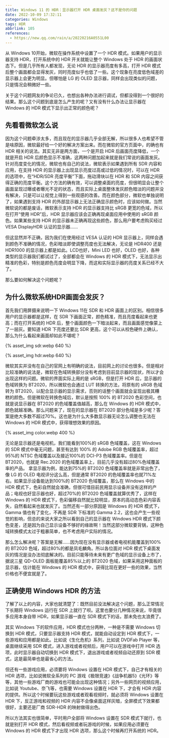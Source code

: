 ```yaml
---
title: Windows 11 的 HDR：显示器打开 HDR 桌面发灰？这不是你的问题
date: 2022-10-09 17:32:11
categories: Windows
tags: HDR
abbrlink: 105
references:
  - https://new.qq.com/rain/a/20220216A0551L00
---
```

从 Windows 10开始，微软在操作系统中设置了一个 HDR 模式。如果用户的显示器支持 HDR，打开系统中的 HDR 开关就能让整个 Windows 处于 HDR 的画面状态下。但是几乎所有人都发现，无论 HDR 的显示器亮度有多高，打开 HDR 模式后整个画面都会显得发灰，同时亮度似乎也低了一些。这个现象在亮度低色域差的显示器上会更为明显。但哪怕是 LG 的 OLED 显示器，同样会出现类似的问题，只是情况会稍微好一些。

关于这个问题网友的争论已久，也想出各种办法进行调试，但都没得到一个很好的结果。那么这个问题到底是怎么产生的呢？又有没有什么办法让显示器在 Windows 的 HDR 模式下显示出正常的颜色呢？

## 先看看微软怎么说

因为这个问题牵涉太多，而且现在的显示器几乎全部无解，所以很多人也希望不管是啥原因，微软最好给一个好的解决方案出来。而在微软的官方页面中，的确也有 HDR 相关的说法。其实无非是两方面，一个是开启 HDR 后画面亮度降低，一个就是开启 HDR 后颜色显示不准确，这两种问题加起来就是我们常说的画面发灰。针对亮度变化的情况，微软也有自己的说法，微软表示如果遇到所有 SDR 内容和应用，在支持 HDR 的显示器上出现显示亮度过高或过低的情况时，可以在 HDR 的选项中，在“HDR/SDR 亮度平衡”下面，拖动滑块以在 HDR 和 SDR 内容之间获得正确的亮度平衡。这个方法的确有效，可以调整桌面的亮度，但很明显会让整个画面呈现过曝或者曝光不足的状态，而且实际上桌面整体发灰颜色暗淡的问题并没有解决，只是可以让视觉上得到一些观感的改善。而在颜色部分，微软也单独说明了，如果遇到支持 HDR 的外部显示器上无法正确显示颜色时，应该如何做。当然微软说的都是废话，微软表示支持 HDR 的显示器支持比 sRGB 更宽的色域，所以在打开“使用 HDR”后，HDR 显示器应该会正确再现桌面应用中使用的 sRGB 颜色。如果某些支持 HDR 的显示器未正确再现这些颜色，那么用户要考虑购买经过 VESA DisplayHDR 认证的显示器……

但这显然并不正确，因为我们在使用经过 VESA 认证的 HDR 显示器上，同样会遇到颜色不准确的情况，色彩暗淡即使调整亮度也无法解决，无论是 HDR400 还是 HDR1000 的显示器上都是如此。LCD也好，Mini LED 也好，OLED 也好，各种类型的显示器我们都试过了，全部都会在 Windows 的 HDR 模式下，无法显示出精准的色彩，特别是颜色亮度会明显下降，而这和实际显示器的亮度关系已经不大了。

那么要如何解决这个问题呢？

<!-- more -->

## 为什么微软系统HDR画面会发灰？

首先我们用屏摄来说明一下 Windows 11在 SDR 和 HDR 画面上的区别。相信很多用户的显示器都是这样，在 SDR 下画面正常，颜色精准，而且亮度看起来也更高；而在打开系统的 HDR 后，整个画面颜色一下暗淡起来，而且画面感觉像蒙上了一层灰。要知道 HDR 下亮度还要比 SDR 更高，这个可以从校色硬件上确认，那么为什么看起来画面却如此不堪呢？

{% asset_img sdr.webp 640 %}

{% asset_img hdr.webp 640 %}

微软其实并没有在自己的官网上有明确的说法，目前网上的讨论也很多。但是相对比较准确的说法是，微软在色域转换部分没有考虑到目前显示器的现状，所以才会出现这样的问题。微软的界面实际上用的是 sRGB，但是打开 HDR 后，显示器的色域转换为 BT2020，所以微软也会通过 LUT 转换的方法，将原有的 sRGB 色域转为 BT2020，以配合显示器的显示需求，否则的话整个画面就会呈现出极其糟糕的颜色。但是微软在转换色域后，默认是按照 100% 的 BT2020 色彩空间，也就是说显示器在 BT2020 的色域覆盖值越高，那么在 Windows 的 HDR 模式中，颜色就越准确。那么问题来了，现在的显示器在 BT2020 部分色域是多少呢？答案是绝大多数不超过70%。这也是为什么大多数显示器无论怎么调整也无法在 Windows 的 HDR 模式中，获得理想效果的原因。

{% asset_img color.webp 400 %}

无论是显示器还是电视机，我们能看到100%的 sRGB 色域覆盖，这在 Windows 的 SDR 模式中毫无问题，甚至有达到 100% 的 Adobe RGB 色域覆盖率，超过95%的 NTSC 色域覆盖以及接近100%的 DCI-P3 色域覆盖率。但是在 BT2020，也就是 Rec.2020 的色域覆盖率上，目前几乎没有超过80%色域覆盖率的产品。
拿显示器为例，能达到75%的 BT2020 色域覆盖率就是非常出色了，像 LG 的 OLED 电视评分这么高，但是通常 BT2020 的色域覆盖率也就71%左右。如果显示设备能达到100%的 BT2020 色域覆盖，那么在 Windows 中的 HDR 模式下，色彩自然就会准确，但很可惜目前民用显示设备并没有这样的产品；电视也好显示器也好，超过70%的 BT2020 色域覆盖就算优秀了，这样在 Windows 的 HDR 模式下，色彩偏移自然就比较明显，原本的高动态色彩内容丢失，自然看起来也就发灰了。当然还有一部分原因是 Windows 的 HDR 模式下，Gamma 值也有了变化，不再是 SDR 下标准的 Gamma 2.2，这也会产生一些视觉的影响，但总的来说大家之所以看到自己的显示器在 Windows HDR 模式下颜色变差，还是因为自己显示设备不够好的缘故啊！当然这部分微软要背锅，这种色域转换模式太过于粗暴简单，也不考虑用户实际的情况。

那么怎么解决呢？答案是无解……因为现在没有显示器或者电视机能覆盖到100%的 BT2020 色域，超过80%的都是凤毛麟角。所以各位面对 HDR 模式下桌面发灰的情况是没办法彻底解决的。目前只能等待未来有更广色域的显示设备上市了，据说三星 QD-OLED 面板能覆盖85%以上的 BT2020 色域，如果采用这种面板的显示器，估计能在 Windows 的 HDR 模式中，获得比现在更好一些的效果，当然价格也不便宜就是了。

## 正确使用 Windows HDR 的方法

了解了以上的内容，大家也就清楚了：既然目前没法解决这个问题，那么正常情况下长期将 Windows 运行在 SDR 上就行了呗。这里也要分几种情况来说，毕竟很多应用本身自带 HDR，如果显示器一直在 SDR 模式下的话，那未免也太浪费了。

其实 Windows 下的软件应用，HDR 模式也分两种，一种是不需要 Windows 切换到 HDR 模式，只要显示器支持 HDR 模式，就能自动设定到 HDR 模式下，一些游戏和应用都是如此。比如说《生化危机》系列，比如说 DVDFab Player 等，桌面继续采用 SDR 模式，进入游戏或者视频后，用户可以在游戏中打开 HDR 选项，此时显示器自动切换到 HDR 模式下，退出游戏或者视频自动还原到 SDR 模式，这是最简单也是最省心的方法。

但还有一些游戏应用，必须要将 Windows 设置在 HDR 模式下，自己才有相关的 HDR 选项，比如说微软全系列的 PC 游戏《极限竞速》《战争机器5》《光环》等等，其他一些游戏厂商的游戏也可能会出现这种情况；另外一些网页的视频应用，比如说 Youtube、奈飞等，也需要 Windows 设置在 HDR 下，才会有 HDR 内容的提供。所以这个时候要玩这些游戏或者观看视频时，就必须将 Windows 设置在 HDR 下，反正游戏和视频的 HDR 内容不会像桌面这样灰暗，全屏模式下效果都很好，主要还是厂商 SDR-HDR 的映射做得出色。

所以方法其实也很简单，平时用户全部将 Windows 设置在 SDR 模式下就行，也就是别打开 HDR 模式，然后看视频或者玩游戏的时候，如果应用必须要在 Windows 的 HDR 模式下才出现 HDR 选项，那么这个时候再打开系统的 HDR。

